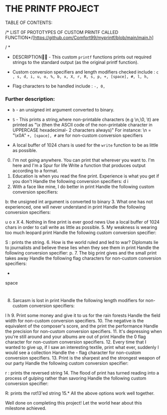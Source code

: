 # THE PRINTF PROJECT

TABLE OF CONTENTS:






/* LIST 0F PROTOTYPES OF CUSTOM PRINTF CALLED FUNCTION*/[https://github.com/Comfort99/myprintf/blob/main/main.h]

/ *
  * DESCRIPTION📝📝 - This custom ```printf``` functions prints out required strings to the standard output (as the original printf function).

  *  Custom conversion specifiers and length modifiers checked include :
  ```c , s, d, i, u, o, %, b, x, X, r, R, s, p, +, [space], #, l, h, ```

  *  Flag characters to be handled include :
  ``` -, 0, ```
### Further description:

  * ``b`` - an unsigned int argument converted to binary.

  * ```S``` - This prints a string,where non-printable characters (e.g \n,\0, \t) are printed as "\x (then the ASCII code of the non-printable character in UPPERCASE hexadecimal- 2 characters always)"
  For instance: \n = "\x0A"
  ```+, [space], #``` are for non-custom conversion specifiers
  * A local buffer of 1024 chars is used for the ```write``` function to be as little as possible.
0. I'm not going anywhere. You can print that wherever you want to. I'm here and I'm a Spur for life
Write a function that produces output according to a format.
1. Education is when you read the fine print. Experience is what you get if you don't
Handle the following conversion specifiers:
d
i
2. With a face like mine, I do better in print
Handle the following custom conversion specifiers:

b: the unsigned int argument is converted to binary
3. What one has not experienced, one will never understand in print
Handle the following conversion specifiers:

u
o
x
X
4. Nothing in fine print is ever good news
Use a local buffer of 1024 chars in order to call write as little as possible.
5. My weakness is wearing too much leopard print
Handle the following custom conversion specifier:

S : prints the string.
6. How is the world ruled and led to war? Diplomats lie to journalists and believe these lies when they see them in print
Handle the following conversion specifier: p.
7. The big print gives and the small print takes away
Handle the following flag characters for non-custom conversion specifiers:

+
space
#
8. Sarcasm is lost in print
Handle the following length modifiers for non-custom conversion specifiers:

l
h
9. Print some money and give it to us for the rain forests
Handle the field width for non-custom conversion specifiers.
10. The negative is the equivalent of the composer's score, and the print the performance
Handle the precision for non-custom conversion specifiers.
11. It's depressing when you're still around and your albums are out of print
Handle the 0 flag character for non-custom conversion specifiers.
12. Every time that I wanted to give up, if I saw an interesting textile, print what ever, suddenly I would see a collection
Handle the - flag character for non-custom conversion specifiers.
13. Print is the sharpest and the strongest weapon of our party
Handle the following custom conversion specifier:

r : prints the reversed string
14. The flood of print has turned reading into a process of gulping rather than savoring
Handle the following custom conversion specifier:

R: prints the rot13'ed string
15.*
All the above options work well together.

Well done on completing this project! Let the world hear about this milestone achieved.
